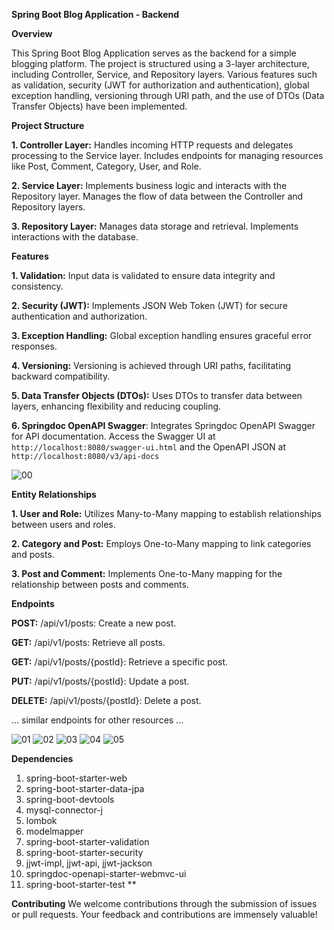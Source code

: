 **Spring Boot Blog Application - Backend**

**Overview**

This Spring Boot Blog Application serves as the backend for a simple blogging platform. The project is structured using a 3-layer architecture, including Controller, Service, and Repository layers. Various features such as validation, security (JWT for authorization and authentication), global exception handling, versioning through URI path, and the use of DTOs (Data Transfer Objects) have been implemented.

**Project Structure**

**1. Controller Layer:** Handles incoming HTTP requests and delegates processing to the Service layer. Includes endpoints for managing resources like Post, Comment, Category, User, and Role.

**2. Service Layer:** Implements business logic and interacts with the Repository layer. Manages the flow of data between the Controller and Repository layers.

**3. Repository Layer:** Manages data storage and retrieval. Implements interactions with the database.

**Features**

**1. Validation:** Input data is validated to ensure data integrity and consistency.

**2. Security (JWT):** Implements JSON Web Token (JWT) for secure authentication and authorization.

**3. Exception Handling:** Global exception handling ensures graceful error responses.

**4. Versioning:** Versioning is achieved through URI paths, facilitating backward compatibility.

**5. Data Transfer Objects (DTOs):** Uses DTOs to transfer data between layers, enhancing flexibility and reducing coupling.

**6. Springdoc OpenAPI Swagger**: Integrates Springdoc OpenAPI Swagger for API documentation. Access the Swagger UI at `http://localhost:8080/swagger-ui.html` and the OpenAPI JSON at `http://localhost:8080/v3/api-docs`

![00](https://github.com/Vikas-919/07.-Springboot-Blog-Application/assets/142529224/fd37ad7c-b3b5-45df-8c45-e99eff0bda37)


**Entity Relationships**

**1. User and Role:** Utilizes Many-to-Many mapping to establish relationships between users and roles.

**2. Category and Post:** Employs One-to-Many mapping to link categories and posts.

**3. Post and Comment:** Implements One-to-Many mapping for the relationship between posts and comments.

**Endpoints**

**POST:** /api/v1/posts: Create a new post.

**GET:** /api/v1/posts: Retrieve all posts.

**GET:** /api/v1/posts/{postId}: Retrieve a specific post.

**PUT:** /api/v1/posts/{postId}: Update a post.

**DELETE:** /api/v1/posts/{postId}: Delete a post.

... similar endpoints for other resources ...

![01](https://github.com/Vikas-919/07.-Springboot-Blog-Application/assets/142529224/b9db5f1e-2590-4dc6-9642-8472211d8aa3)
![02](https://github.com/Vikas-919/07.-Springboot-Blog-Application/assets/142529224/e9986883-49f4-464e-9574-84e575b1cf27)
![03](https://github.com/Vikas-919/07.-Springboot-Blog-Application/assets/142529224/ce221b56-e318-43d1-99aa-ee6049831d92)
![04](https://github.com/Vikas-919/07.-Springboot-Blog-Application/assets/142529224/42517309-76c9-4c4c-9495-720ea2b1858f)
![05](https://github.com/Vikas-919/07.-Springboot-Blog-Application/assets/142529224/888da8b6-c1d9-425c-b6b5-355a06712e6e)


**Dependencies**

1. spring-boot-starter-web
2. spring-boot-starter-data-jpa
3. spring-boot-devtools
4. mysql-connector-j
5. lombok
6. modelmapper
7. spring-boot-starter-validation
8. spring-boot-starter-security
9. jjwt-impl, jjwt-api, jjwt-jackson
10. springdoc-openapi-starter-webmvc-ui
11. spring-boot-starter-test
**

**Contributing**
We welcome contributions through the submission of issues or pull requests. Your feedback and contributions are immensely valuable!
